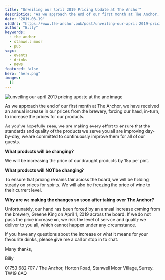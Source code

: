 ```yaml
---
title: "Unveiling our April 2019 Pricing Update at The Anchor"
description: "As we approach the end of our first month at The Anchor, we have received an annual increase in our prices from the brewery, forcing our hand, in-turn, to increase the prices for our products.As you've hopefully seen, we are making every effort to ensure that the standards and quality of the products we serve you all are improving day-by-day, we are committed to continuously improve them for all of our guests.What products will be changing?We will be increasing the price of our draught products by"
date: "2019-03-19"
oldUrl: "https://www.the-anchor.pub/post/unveiling-our-april-2019-pricing-update-at-the-anc"
author: "Billy"
keywords:
  - the anchor
  - stanwell moor
  - pub
tags:
  - events
  - drinks
  - news
featured: false
hero: "hero.png"
images:
  []
---
```


  

![unveiling our april 2019 pricing update at the anc image](/content/blog/unveiling-our-april-2019-pricing-update-at-the-anc/hero.png)

As we approach the end of our first month at The Anchor, we have received an annual increase in our prices from the brewery, forcing our hand, in-turn, to increase the prices for our products.

  

As you've hopefully seen, we are making every effort to ensure that the standards and quality of the products we serve you all are improving day-by-day, we are committed to continuously improve them for all of our guests.

**What products will be changing?**

We will be increasing the price of our draught products by 15p per pint.

  

**What products will NOT be changing?**

To ensure that pricing remains fair across the board, we will be holding steady on prices for spirits. We will also be freezing the price of wine to their current level.

  

**Why are we making the changes so soon after taking over The Anchor?**

Unfortunately, our hand has been forced by an annual increase coming from the brewery, Greene King on April 1, 2019 across the board. If we do not pass the price increase on, we risk the level of service and quality we deliver to you all, which cannot happen under any circumstance.

  

If you have any questions about the increase or what it means for your favourite drinks, please give me a call or stop in to chat.

  

Many thanks,

  

Billy

01753 682 707 / The Anchor, Horton Road, Stanwell Moor Village, Surrey. TW19 6AQ
